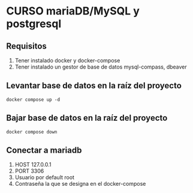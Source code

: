 # CURSO mariaDB/MySQL y postgresql 

## Requisitos
1. Tener instalado docker y docker-compose
2. Tener instalado un gestor de base de datos mysql-compass, dbeaver

## Levantar base de datos en la raíz del proyecto
```
docker compose up -d 
```

## Bajar base de datos en la raíz del proyecto
```
docker compose down 
```
## Conectar a mariadb
1. HOST 127.0.0.1
2. PORT 3306
3. Usuario por default root
4. Contraseña la que se designa en el docker-compose
